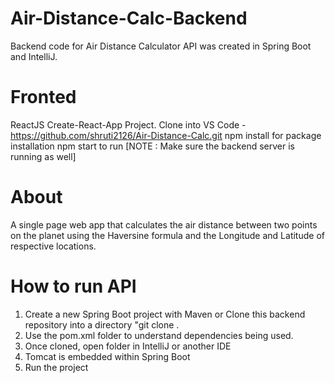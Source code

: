 <!-- @format -->

# Air-Distance-Calc-Backend

Backend code for Air Distance Calculator
API was created in Spring Boot and IntelliJ.

# Fronted

ReactJS Create-React-App Project.
Clone into VS Code - https://github.com/shruti2126/Air-Distance-Calc.git
npm install for package installation
npm start to run
[NOTE : Make sure the backend server is running as well]

# About

A single page web app that calculates the air distance between two points on the planet
using the Haversine formula and the Longitude and Latitude of respective locations.

# How to run API

1. Create a new Spring Boot project with Maven or Clone this backend repository into a directory "git clone .
2. Use the pom.xml folder to understand dependencies being used.
3. Once cloned, open folder in IntelliJ or another IDE
4. Tomcat is embedded within Spring Boot
5. Run the project

